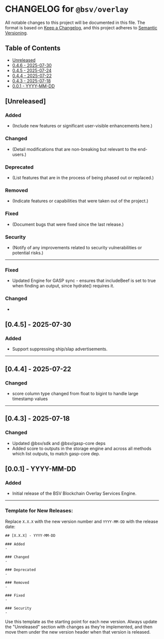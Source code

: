 # CHANGELOG for `@bsv/overlay`

All notable changes to this project will be documented in this file. The format is based on [Keep a Changelog](https://keepachangelog.com/en/1.0.0/), and this project adheres to [Semantic Versioning](https://semver.org/spec/v2.0.0.html).

## Table of Contents

- [Unreleased](#unreleased)
- [0.4.6 - 2025-07-30](#046---2025-07-30)
- [0.4.5 - 2025-07-24](#111---2025-07-24)
- [0.4.4 - 2025-07-22](#111---2025-07-22)
- [0.4.3 - 2025-07-18](#110---2025-07-18)
- [0.0.1 - YYYY-MM-DD](#100---yyyy-mm-dd)

## [Unreleased]

### Added
- (Include new features or significant user-visible enhancements here.)

### Changed
- (Detail modifications that are non-breaking but relevant to the end-users.)

### Deprecated
- (List features that are in the process of being phased out or replaced.)

### Removed
- (Indicate features or capabilities that were taken out of the project.)

### Fixed
- (Document bugs that were fixed since the last release.)

### Security
- (Notify of any improvements related to security vulnerabilities or potential risks.)

---

### Fixed
- Updated Engine for GASP sync - ensures that includeBeef is set to true when finding an output, since hydrate() requires it.

### Changed
- 

## [0.4.5] - 2025-07-30

### Added
- Support suppressing ship/slap advertisements.

---

## [0.4.4] - 2025-07-22

### Changed

- score column type changed from float to bigint to handle large timestamp values

---

## [0.4.3] - 2025-07-18

### Changed

- Updated @bsv/sdk and @bsv/gasp-core deps
- Added score to outputs in the storage engine and across all methods which list outputs, to match gasp-core dep.

## [0.0.1] - YYYY-MM-DD

### Added
- Initial release of the BSV Blockchain Overlay Services Engine.

---

### Template for New Releases:

Replace `X.X.X` with the new version number and `YYYY-MM-DD` with the release date:

```
## [X.X.X] - YYYY-MM-DD

### Added
- 

### Changed
- 

### Deprecated
- 

### Removed
- 

### Fixed
- 

### Security
- 
```

Use this template as the starting point for each new version. Always update the "Unreleased" section with changes as they're implemented, and then move them under the new version header when that version is released.